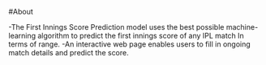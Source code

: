 #About

-The First Innings Score Prediction model uses the best possible machine-learning algorithm to predict the first innings score of any IPL match In terms of range.
-An interactive web page enables users to fill in ongoing match details and predict the score.
